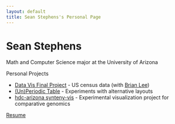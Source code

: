 ```yaml
---
layout: default
title: Sean Stephens's Personal Page
---
```


Sean Stephens
===========

Math and Computer Science major at the University of Arizona

Personal Projects

 - [Data Vis Final Project](http://seanastephens.github.io/us_county/) - 
   US census data (with [Brian Lee](http://e-bri.com/))
 - [(Un)Periodic Table](http://seanastephens.github.io/unperiodic/) - 
   Experiments with alternative layouts
 - [hdc-arizona synteny-vis](http://hdc-arizona.github.io/synteny-vis/) - 
   Experimental visualization project for comparative genomics


[Resume](resume.pdf)
